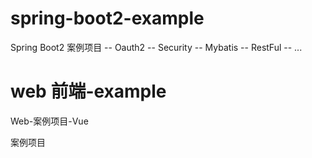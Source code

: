 # spring-boot2-example
  Spring Boot2 案例项目
-- Oauth2 
-- Security
-- Mybatis
-- RestFul
-- ...

# web 前端-example
  Web-案例项目-Vue
   

案例项目

